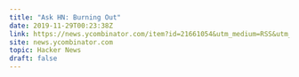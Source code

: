 ```yaml
---
title: "Ask HN: Burning Out"
date: 2019-11-29T00:23:38Z
link: https://news.ycombinator.com/item?id=21661054&utm_medium=RSS&utm_source=hune
site: news.ycombinator.com
topic: Hacker News
draft: false
---
```

